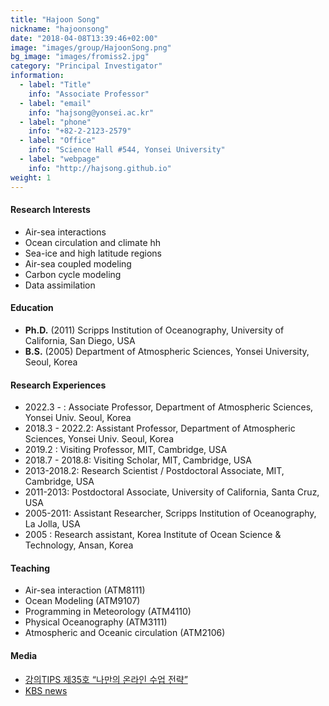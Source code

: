 ```yaml
---
title: "Hajoon Song"
nickname: "hajoonsong"
date: "2018-04-08T13:39:46+02:00"
image: "images/group/HajoonSong.png"
bg_image: "images/fromiss2.jpg"
category: "Principal Investigator"
information:
  - label: "Title"
    info: "Associate Professor"
  - label: "email"
    info: "hajsong@yonsei.ac.kr"
  - label: "phone"
    info: "+82-2-2123-2579"
  - label: "Office"
    info: "Science Hall #544, Yonsei University"
  - label: "webpage"
    info: "http://hajsong.github.io"
weight: 1
---
```


#### Research Interests
+ Air-sea interactions
+ Ocean circulation and climate hh
+ Sea-ice and high latitude regions
+ Air-sea coupled modeling
+ Carbon cycle modeling
+ Data assimilation

#### Education
+ **Ph.D.** (2011) Scripps Institution of Oceanography, University of California, San Diego, USA
+ **B.S.** (2005) Department of Atmospheric Sciences, Yonsei University, Seoul, Korea

#### Research Experiences
+ 2022.3 - : Associate Professor, Department of Atmospheric Sciences, Yonsei Univ. Seoul, Korea
+ 2018.3 - 2022.2: Assistant Professor, Department of Atmospheric Sciences, Yonsei Univ. Seoul, Korea
+ 2019.2 : Visiting Professor, MIT, Cambridge, USA
+ 2018.7 - 2018.8: Visiting Scholar, MIT, Cambridge, USA
+ 2013-2018.2: Research Scientist / Postdoctoral Associate, MIT, Cambridge, USA
+ 2011-2013: Postdoctoral Associate, University of California, Santa Cruz, USA
+ 2005-2011: Assistant Researcher, Scripps Institution of Oceanography, La Jolla, USA
+ 2005 : Research assistant, Korea Institute of Ocean Science & Technology, Ansan, Korea

#### Teaching
+ Air-sea interaction (ATM8111)
+ Ocean Modeling (ATM9107)
+ Programming in Meteorology (ATM4110)
+ Physical Oceanography (ATM3111)
+ Atmospheric and Oceanic circulation (ATM2106)

#### Media
+ [강의TIPS 제35호 “나만의 온라인 수업 전략”](http://ictl.yonsei.ac.kr/reference/%EA%B0%95%EC%9D%98tips-%EC%A0%9C35%ED%98%B8-%EB%82%98%EB%A7%8C%EC%9D%98-%EC%98%A8%EB%9D%BC%EC%9D%B8-%EC%88%98%EC%97%85-%EC%A0%84%EB%9E%B5-2020-9-%EB%B0%9C%EA%B0%84/)
+ [KBS news](https://news.kbs.co.kr/news/view.do?ncd=4114578)
